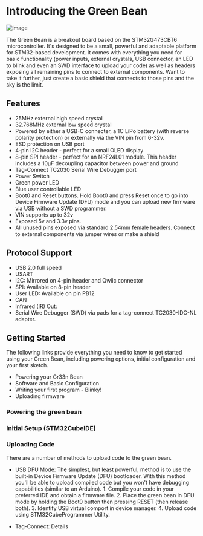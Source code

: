 # Introducing the Green Bean

![image](https://github.com/nollstead/Green-Bean/assets/13612518/946539af-7d3a-4dbd-b837-e23c8881a81c)

The Green Bean is a breakout board based on the STM32G473CBT6 microcontroller.  It's designed to be a small, powerful and adaptable platform for STM32-based development.  It comes with everything you need for basic functionality (power inputs, external crystals, USB connector, an LED to blink and even an SWD interface to upload your code) as well as headers exposing all remaining pins to connect to external components.  Want to take it further, just create a basic shield that connects to those pins and the sky is the limit.

## Features
- 25MHz external high speed crystal
- 32.768MHz external low speed crystal
- Powered by either a USB-C connecter, a 1C LiPo battery (with reverse polarity protection) or externally via the VIN pin from 6-32v.  
- ESD protection on USB port
- 4-pin I2C header - perfect for a small OLED display
- 8-pin SPI header - perfect for an NRF24L01 module.  This header includes a 10μF decoupling capacitor between power and ground
- Tag-Connect TC2030 Serial Wire Debugger port
- Power Switch
- Green power LED
- Blue user controllable LED
- Boot0 and Reset buttons.  Hold Boot0 and press Reset once to go into Device Firmware Update (DFU) mode and you can upload new firmware via USB without a SWD programmer.
- VIN supports up to 32v
- Exposed 5v and 3.3v pins.  
- All unused pins exposed via standard 2.54mm female headers.  Connect to external components via jumper wires or make a shield 

## Protocol Support
- USB 2.0 full speed
- USART
- I2C:    Mirrored on 4-pin header and Qwiic connector
- SPI:    Available on 8-pin header
- User LED:  Available on pin PB12
- CAN
- Infrared (IR) Out: 
- Serial Wire Debugger (SWD) via pads for a tag-connect TC2030-IDC-NL adapter.  


## Getting Started

The following links provide everything you need to know to get started using your Green Bean, including powering options, initial configuration and your first sketch.

- Powering your Gr33n Bean
- Software and Basic Configuration
- Writing your first program - Blinky!
- Uploading firmware

### Powering the green bean

### Initial Setup (STM32CubeIDE)

### Uploading Code

There are a number of methods to upload code to the green bean.  
- USB DFU Mode:  The simplest, but least powerful, method is to use the built-in Device Firmware Update (DFU) bootloader.  With this method you'll be able to upload compiled code but you won't have debugging capabilities (similar to an Arduino).  1.  Compile your code in your preferred IDE and obtain a firmware file.  2.  Place the green bean in DFU mode by holding the Boot0 button then pressing RESET (then release both).  3.  Identify USB virtual comport in device manager.  4.  Upload code using STM32CubeProgrammer Utility.
   

- Tag-Connect:  Details




  


